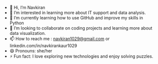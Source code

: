 - 👋 Hi, I’m Navkiran
- 👀 I’m interested  in learning more about IT support and data analysis.
- 🌱 I’m currently learning how to use GitHub and improve my skills in Python
- 💞️ I’m looking to collaborate on coding projects and learning more about data visualization.
- 📫 How to reach me : navkiran1029@gmail.com or linkedin.com/in/navkirankaur1029 
- 😄 Pronouns: she/her
- ⚡ Fun fact: I love exploring new technologies and enjoy solving puzzles.

<!---
navkirankaur1029/navkirankaur1029 is a ✨ special ✨ repository because its `README.md` (this file) appears on your GitHub profile.
You can click the Preview link to take a look at your changes.
--->
